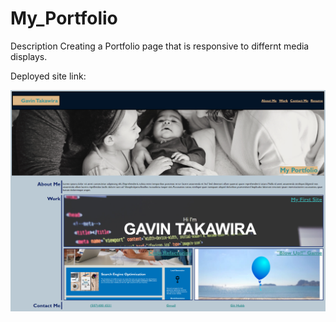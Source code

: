 # My_Portfolio
Description
Creating a Portfolio page that is responsive to differnt media displays. 

Deployed site link: 

<img src="assets/images/hw2.png" alt="screenshot"/>

